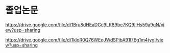 # 졸업논문

https://drive.google.com/file/d/1Bru8dHEaDGc9LK89be7KQ9IIHs59a9qN/view?usp=sharing

https://drive.google.com/file/d/1kloR0Q76WEqJWdSPibA91l7Eg1m4tygI/view?usp=sharing
